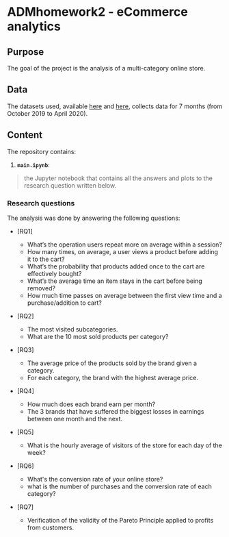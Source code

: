 # ADMhomework2 - eCommerce analytics

## Purpose
The goal of the project is the analysis of a multi-category online store.

## Data
The datasets used, available [here](https://www.kaggle.com/mkechinov/ecommerce-behavior-data-from-multi-category-store?select=2019-Oct.csv) and [here](https://drive.google.com/drive/folders/1Nan8X33H8xrXS5XhCKZmSpClFTCJsSpE), collects data for 7 months (from October 2019 to April 2020).

## Content
The repository contains:
1. **`main.ipynb`**:
> the Jupyter notebook  that contains all the answers and plots to the research question written below.

 

### Research questions

The analysis was done by answering the following questions:

- [RQ1] 
  - What’s the operation users repeat more on average within a session?
  - How many times, on average, a user views a product before adding it to the cart?
  - What’s the probability that products added once to the cart are effectively bought?
  - What’s the average time an item stays in the cart before being removed?
  - How much time passes on average between the first view time and a purchase/addition to cart?

- [RQ2]
  - The most visited subcategories.
  - What are the 10 most sold products per category?

- [RQ3]
  - The average price of the products sold by the brand given a category.
  - For each category, the brand with the highest average price.

- [RQ4]
  - How much does each brand earn per month?
  - The 3 brands that have suffered the biggest losses in earnings between one month and the next.

- [RQ5]
  - What is the hourly average of visitors of the store for each day of the week?

- [RQ6]
  - What's the conversion rate of your online store? 
  - what is the number of purchases and the conversion rate of each category?

- [RQ7]
  - Verification of the validity of the Pareto Principle applied to profits from customers.
